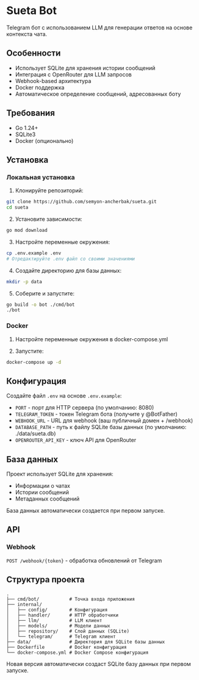 # Sueta Bot

Telegram бот с использованием LLM для генерации ответов на основе контекста чата.

## Особенности

- Использует SQLite для хранения истории сообщений
- Интеграция с OpenRouter для LLM запросов
- Webhook-based архитектура
- Docker поддержка
- Автоматическое определение сообщений, адресованных боту

## Требования

- Go 1.24+
- SQLite3
- Docker (опционально)

## Установка

### Локальная установка

1. Клонируйте репозиторий:
```bash
git clone https://github.com/semyon-ancherbak/sueta.git
cd sueta
```

2. Установите зависимости:
```bash
go mod download
```

3. Настройте переменные окружения:
```bash
cp .env.example .env
# Отредактируйте .env файл со своими значениями
```

4. Создайте директорию для базы данных:
```bash
mkdir -p data
```

5. Соберите и запустите:
```bash
go build -o bot ./cmd/bot
./bot
```

### Docker

1. Настройте переменные окружения в docker-compose.yml

2. Запустите:
```bash
docker-compose up -d
```

## Конфигурация

Создайте файл `.env` на основе `.env.example`:

- `PORT` - порт для HTTP сервера (по умолчанию: 8080)
- `TELEGRAM_TOKEN` - токен Telegram бота (получите у @BotFather)
- `WEBHOOK_URL` - URL для webhook (ваш публичный домен + /webhook)
- `DATABASE_PATH` - путь к файлу SQLite базы данных (по умолчанию: ./data/sueta.db)
- `OPENROUTER_API_KEY` - ключ API для OpenRouter

## База данных

Проект использует SQLite для хранения:
- Информации о чатах
- Истории сообщений
- Метаданных сообщений

База данных автоматически создается при первом запуске.

## API

### Webhook

`POST /webhook/{token}` - обработка обновлений от Telegram

## Структура проекта

```
.
├── cmd/bot/           # Точка входа приложения
├── internal/
│   ├── config/        # Конфигурация
│   ├── handler/       # HTTP обработчики
│   ├── llm/           # LLM клиент
│   ├── models/        # Модели данных
│   ├── repository/    # Слой данных (SQLite)
│   └── telegram/      # Telegram клиент
├── data/              # Директория для SQLite базы данных
├── Dockerfile         # Docker конфигурация
└── docker-compose.yml # Docker Compose конфигурация
```

Новая версия автоматически создаст SQLite базу данных при первом запуске.
